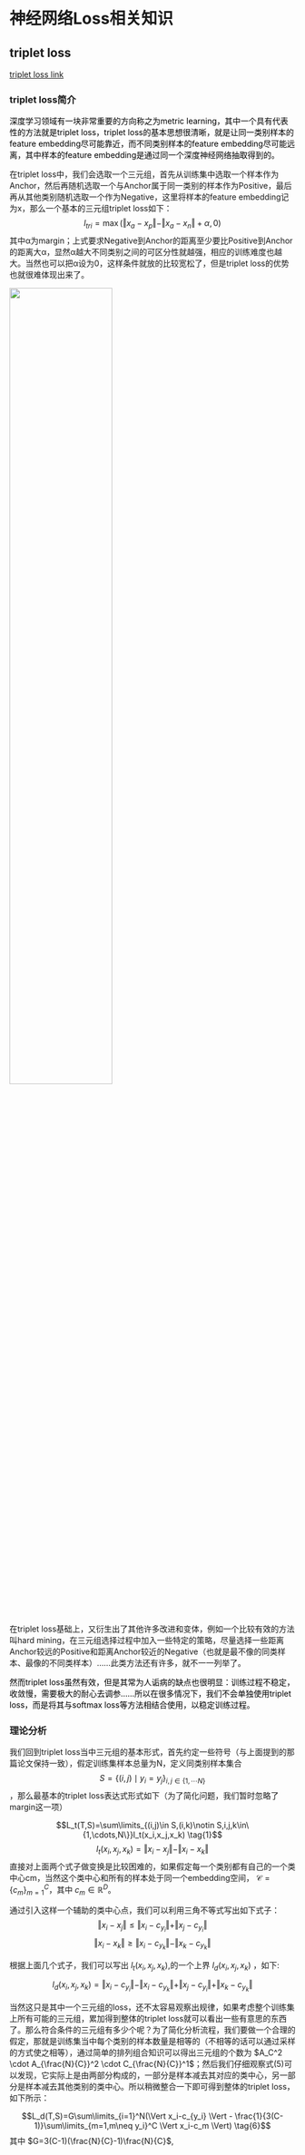 # **神经网络Loss相关知识**

## **triplet loss**
[triplet loss link](http://bindog.github.io/blog/2019/10/23/why-triplet-loss-works/)
### **triplet loss简介**
<font color="black">深度学习领域有一块非常重要的方向称之为metric learning，其中一个具有代表性的方法就是triplet loss，triplet loss的基本思想很清晰，就是让同一类别样本的feature embedding尽可能靠近，而不同类别样本的feature embedding尽可能远离，其中样本的feature embedding是通过同一个深度神经网络抽取得到的。</font>

在triplet loss中，我们会选取一个三元组，首先从训练集中选取一个样本作为Anchor，然后再随机选取一个与Anchor属于同一类别的样本作为Positive，最后再从其他类别随机选取一个作为Negative，这里将样本的feature embedding记为x，那么一个基本的三元组triplet loss如下：
$$l_{tri}=\max (\Vert x_a - x_p \Vert - \Vert x_a - x_n \Vert + \alpha, 0)$$
其中α为margin；上式要求Negative到Anchor的距离至少要比Positive到Anchor的距离大α，显然α越大不同类别之间的可区分性就越强，相应的训练难度也越大。当然也可以把α设为0，这样条件就放的比较宽松了，但是triplet loss的优势也就很难体现出来了。

<img src="https://i.loli.net/2019/10/23/Yr3I9ayivw5cXou.png" width=60%>

在triplet loss基础上，又衍生出了其他许多改进和变体，例如一个比较有效的方法叫hard mining，在三元组选择过程中加入一些特定的策略，尽量选择一些距离Anchor较远的Positive和距离Anchor较近的Negative（也就是最不像的同类样本、最像的不同类样本）……此类方法还有许多，就不一一列举了。

<font color = 'black'>然而triplet loss虽然有效，但是其常为人诟病的缺点也很明显：训练过程不稳定，收敛慢，需要极大的耐心去调参……所以在很多情况下，我们不会单独使用triplet loss，而是将其与softmax loss等方法相结合使用，以稳定训练过程。</font>

### **理论分析**
我们回到triplet loss当中三元组的基本形式，首先约定一些符号（与上面提到的那篇论文保持一致），假定训练集样本总量为N，定义同类别样本集合 
$$S = \{(i,j) \mid y_i = y_j \}_{i,j\in \{1,\cdots N \}}$$
，那么最基本的triplet loss表达式形式如下（为了简化问题，我们暂时忽略了margin这一项）

$$L_t(T,S)=\sum\limits_{(i,j)\in S,(i,k)\notin S,i,j,k\in\{1,\cdots,N\}}l_t(x_i,x_j,x_k) \tag{1}$$
$$l_t(x_i,x_j,x_k)=\Vert x_i-x_j \Vert - \Vert x_i - x_k \Vert \tag{2}$$
直接对上面两个式子做变换是比较困难的，如果假定每一个类别都有自己的一个类中心cm，当然这个类中心和所有的样本处于同一个embedding空间， $\mathcal{C}=\{c_m\}_{m=1}^C$，其中 $c_m\in \mathbb{R}^D$。

通过引入这样一个辅助的类中心点，我们可以利用三角不等式写出如下式子：
$$\Vert x_i-x_j \Vert \leq \Vert x_i-c_{y_i} \Vert + \Vert x_j-c_{y_i} \Vert \tag{3}$$
$$\Vert x_i - x_k \Vert \geq \Vert x_i-c_{y_k} \Vert - \Vert x_k-c_{y_k} \Vert \tag{4}$$

根据上面几个式子，我们可以写出 $l_t(x_i,x_j,x_k)$,的一个上界 $l_d(x_i,x_j,x_k)$ ，如下:

$$l_d(x_i,x_j,x_k)=\Vert x_i-c_{y_i} \Vert - \Vert x_i-c_{y_k} \Vert + \Vert x_j-c_{y_i} \Vert + \Vert x_k-c_{y_k} \Vert \tag{5}$$

当然这只是其中一个三元组的loss，还不太容易观察出规律，如果考虑整个训练集上所有可能的三元组，累加得到整体的triplet loss就可以看出一些有意思的东西了。那么符合条件的三元组有多少个呢？为了简化分析流程，我们要做一个合理的假定，那就是训练集当中每个类别的样本数量是相等的（不相等的话可以通过采样的方式使之相等），通过简单的排列组合知识可以得出三元组的个数为 $A_C^2 \cdot A_{\frac{N}{C}}^2 \cdot C_{\frac{N}{C}}^1$；然后我们仔细观察式(5)可以发现，它实际上是由两部分构成的，一部分是样本减去其对应的类中心，另一部分是样本减去其他类别的类中心。所以稍微整合一下即可得到整体的triplet loss，如下所示：

$$L_d(T,S)=G\sum\limits_{i=1}^N(\Vert x_i-c_{y_i} \Vert - \frac{1}{3(C-1)}\sum\limits_{m=1,m\neq y_i}^C \Vert x_i-c_m \Vert) \tag{6}$$
其中 $G=3(C-1)(\frac{N}{C}-1)\frac{N}{C}$,